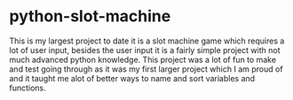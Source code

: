 # python-slot-machine
This is my largest project to date it is a slot machine game which requires a lot of user input, besides the user input it is a fairly simple project with not much advanced python knowledge. This project was a lot of fun to make and test going through as it was my first larger project which I am proud of and it taught me alot of better ways to name and sort variables and functions. 
